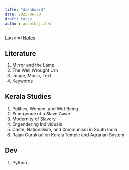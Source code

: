 ```yaml
---
title: "dashboard"
date: 2025-06-30
draft: false
author: ananthajithkr
---
```


[Log](/log/) and [Notes](/notes/)

## Literature

1. Mirror and the Lamp
2. The Well Wrought Urn
3. Image, Music, Text
4. Keywords

## Kerala Studies

1. Politics, Women, and Well Being
2. Emergence of a Slave Caste
3. Modernity of Slavery
4. Engendering Individuals
5. Caste, Nationalism, and Communism in South India
6. Rajan Gurukkal on Kerala Temple and Agrarian System

## Dev

1. Python
